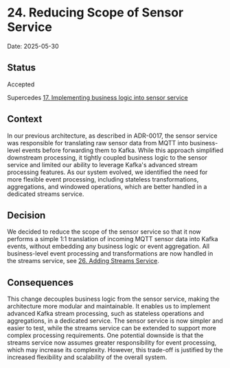 # 24. Reducing Scope of Sensor Service

Date: 2025-05-30

## Status

Accepted

Supercedes [17. Implementing business logic into sensor service](0017-implementing-business-logic-into-sensor-service.md)

## Context

In our previous architecture, as described in ADR-0017, the sensor service was responsible for translating raw sensor data from MQTT into business-level events before forwarding them to Kafka. While this approach simplified downstream processing, it tightly coupled business logic to the sensor service and limited our ability to leverage Kafka's advanced stream processing features. As our system evolved, we identified the need for more flexible event processing, including stateless transformations, aggregations, and windowed operations, which are better handled in a dedicated streams service.

## Decision

We decided to reduce the scope of the sensor service so that it now performs a simple 1:1 translation of incoming MQTT sensor data into Kafka events, without embedding any business logic or event aggregation. All business-level event processing and transformations are now handled in the streams service, see [26. Adding Streams Service](0026-adding-streams-service.md).


## Consequences

This change decouples business logic from the sensor service, making the architecture more modular and maintainable. It enables us to implement advanced Kafka stream processing, such as stateless operations and aggregations, in a dedicated service. The sensor service is now simpler and easier to test, while the streams service can be extended to support more complex processing requirements. One potential downside is that the streams service now assumes greater responsibility for event processing, which may increase its complexity. However, this trade-off is justified by the increased flexibility and scalability of the overall system.
